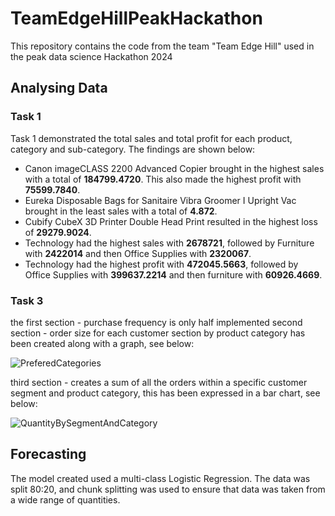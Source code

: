 # TeamEdgeHillPeakHackathon
This repository contains the code from the team "Team Edge Hill" used in the peak data science Hackathon 2024

## Analysing Data

### Task 1
Task 1 demonstrated the total sales and total profit for each product, category and sub-category. The findings are shown below:

- Canon imageCLASS 2200 Advanced Copier brought in the highest sales with a total of **184799.4720**. This also made the highest profit with **75599.7840**.
- Eureka Disposable Bags for Sanitaire Vibra Groomer I Upright Vac brought in the least sales with a total of **4.872**.
- Cubify CubeX 3D Printer Double Head Print resulted in the highest loss of **29279.9024**.
- Technology had the highest sales with **2678721**, followed by Furniture with **2422014** and then Office Supplies with **2320067**.
- Technology had the highest profit with **472045.5663**, followed by Office Supplies with **399637.2214** and then furniture with **60926.4669**.

### Task 3
the first section - purchase frequency is only half implemented
second section - order size for each customer section by product category has been created along with a graph, see below:

![PreferedCategories](https://github.com/Hazinex/TeamEdgeHillPeakHackathon/assets/91896453/14f24a77-f612-4368-b579-10f279fcf84d)

third section - creates a sum of all the orders within a specific customer segment and product category, this has been expressed in a bar chart, see below:

![QuantityBySegmentAndCategory](https://github.com/Hazinex/TeamEdgeHillPeakHackathon/assets/91896453/6f5e13a3-2894-4d1f-a79a-568e81d6aeb0)

## Forecasting

The model created used a multi-class Logistic Regression. The data was split 80:20, and chunk splitting was used to ensure that data was taken from a wide range of quantities.
```
